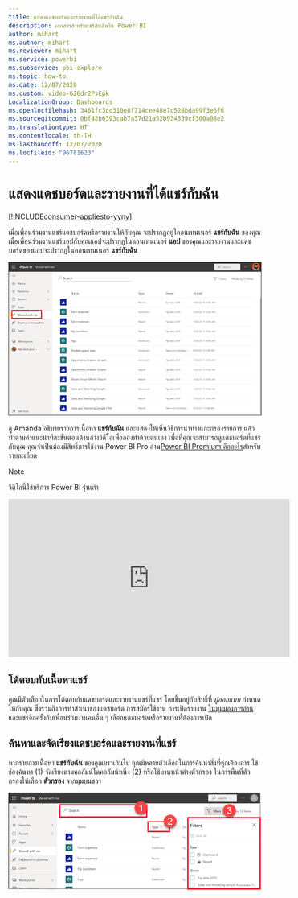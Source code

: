 ```yaml
---
title: แสดงแดชบอร์ดและรายงานที่ได้แชร์กับฉัน
description: เอกสารสำหรับแชร์กับฉันใน Power BI
author: mihart
ms.author: mihart
ms.reviewer: mihart
ms.service: powerbi
ms.subservice: pbi-explore
ms.topic: how-to
ms.date: 12/07/2020
ms.custom: video-G26dr2PsEpk
LocalizationGroup: Dashboards
ms.openlocfilehash: 3461fc3cc310e8f714cee48e7c528bda99f3e6f6
ms.sourcegitcommit: 0bf42b6393cab7a37d21a52b934539cf300a08e2
ms.translationtype: HT
ms.contentlocale: th-TH
ms.lasthandoff: 12/07/2020
ms.locfileid: "96781623"
---
```

# <a name="display-the-dashboards-and-reports-that-have-been-shared-with-me"></a>แสดงแดชบอร์ดและรายงานที่ได้แชร์กับฉัน

[!INCLUDE[consumer-appliesto-yyny](../includes/consumer-appliesto-yyny.md)]


เมื่อเพื่อนร่วมงานแชร์แดชบอร์ดหรือรายงานให้กับคุณ จะปรากฏอยู่ใคอนเทนเนอร์ **แชร์กับฉัน** ของคุณ เมื่อเพื่อนร่วมงานแชร์แอปกับคุณแอปจะปรากฏในคอนเทนเนอร์ **แอป** ของคุณและรายงานและแดชบอร์ดของแอปจะปรากฏในคอนเทนเนอร์ **แชร์กับฉัน**   

![ไอคอนแชร์](./media/end-user-shared-with-me/power-bi-shared-with-me.png)

ดู Amanda ่อธิบายรายการเนื้อหา **แชร์กับฉัน** และแสดงให้เห็นวิธีการนำทางและกรองรายการ แล้ว ทำตามคำแนะนำทีละขั้นตอนด้านล่างวิดีโอเพื่อลองทำด้วยตนเอง เพื่อที่คุณจะสามารถดูแดชบอร์ดที่แชร์กับคุณ คุณจำเป็นต้องมีสิทธิ์การใช้งาน Power BI Pro อ่าน[Power BI Premium คืออะไร](../admin/service-premium-what-is.md)สำหรับรายละเอียด
    

> [!NOTE]
> วิดีโอนี้ใช้บริการ Power BI รุ่นเก่า
    

<iframe width="560" height="315" src="https://www.youtube.com/embed/G26dr2PsEpk" frameborder="0" allowfullscreen></iframe>

## <a name="interact-with-shared-content"></a>โต้ตอบกับเนื้อหาแชร์

คุณมีตัวเลือกในการโต้ตอบกับแดชบอร์ดและรายงานแชร์ที่แชร์ โดยขึ้นอยู่กับสิทธิ์ที่ *ผู้ออกแบบ* กำหนดให้กับคุณ ซึ่งรวมถึงการทำสำเนาของแดชบอร์ด การสมัครใช้งาน การเปิดรายงาน [ในมุมมองการอ่าน](end-user-reading-view.md) และแชร์อีกครั้งกับเพื่อนร่วมงานคนอื่น ๆ เลือกแดชบอร์ดหรือรายงานที่ต้องการเปิด


## <a name="search-and-sort-shared-dashboards-and-reports"></a>ค้นหาและจัดเรียงแดชบอร์ดและรายงานที่แชร์
หากรายการเนื้อหา **แชร์กับฉัน** ของคุณยาวเกินไป คุณมีหลายตัวเลือกในการค้นหาสิ่งที่คุณต้องการ ใช้ช่องค้นหา (1) จัดเรียงตามคอลัมน์ใดคอลัมน์หนึ่ง (2) หรือใช้บานหน้าต่างตัวกรอง ในการพื้นที่ตัวกรองให้เลือก **ตัวกรอง** จากมุมบนขวา    

![ผู้ดูแลแดชบอร์ดและการค้นหา](./media/end-user-shared-with-me/power-bi-filter.png)

